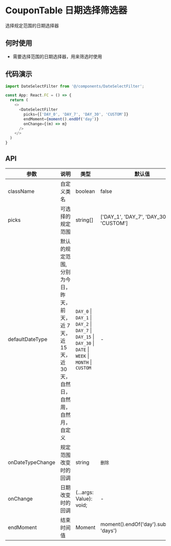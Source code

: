 
# CouponTable 日期选择筛选器

选择规定范围的日期选择器

## 何时使用
- 需要选择范围的日期选择器，用来筛选时使用

## 代码演示

```js
import DateSelectFilter from '@/components/DateSelectFilter';

const App: React.FC = () => {
  return (
    <>
      <DateSelectFilter
        picks={['DAY_0', 'DAY_7', 'DAY_30', 'CUSTOM']}
        endMoment={moment().endOf('day')}
        onChange={(m) => m}
      />
    </>
  )
}
```

## API

| 参数 | 说明 | 类型 | 默认值 |
| --- | --- | --- | --- |
| className | 自定义类名 | boolean | false |
| picks | 可选择的规定范围 | string[] | ['DAY_1', 'DAY_7', 'DAY_30', 'CUSTOM'] |
| defaultDateType | 默认的规定范围, 分别为今日，昨天，前天，近 7 天，近 15 天，近 30 天，自然日，自然周，自然月，自定义 | `DAY_0` \| `DAY_1` \| `DAY_2` \| `DAY_7` \| `DAY_15` \| `DAY_30` \| `DATE` \| `WEEK` \| `MONTH` \| `CUSTOM` | - |
| onDateTypeChange | 规定范围改变时的回调 | string | `删除` |
| onChange | 日期改变时的回调 | (...args: Value): void; | - |
| endMoment | 结束时间值 | Moment | moment().endOf('day').subtract(1, 'days') |
